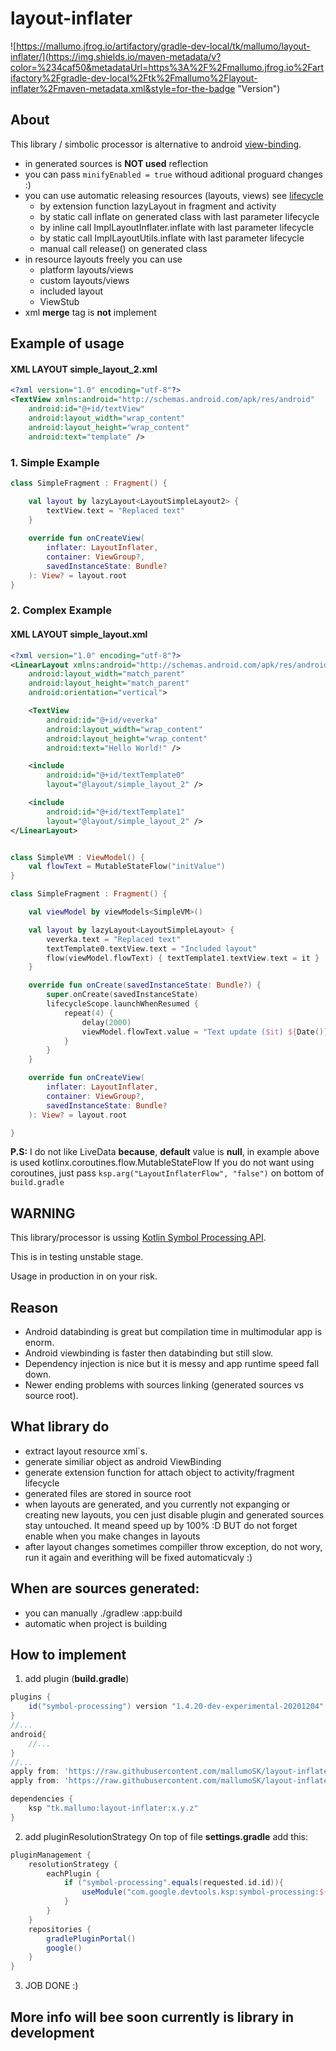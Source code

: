 # layout-inflater

![https://mallumo.jfrog.io/artifactory/gradle-dev-local/tk/mallumo/layout-inflater/](https://img.shields.io/maven-metadata/v?color=%234caf50&metadataUrl=https%3A%2F%2Fmallumo.jfrog.io%2Fartifactory%2Fgradle-dev-local%2Ftk%2Fmallumo%2Flayout-inflater%2Fmaven-metadata.xml&style=for-the-badge "Version")

## About
This library / simbolic processor is alternative to android [view-binding](https://developer.android.com/topic/libraries/view-binding).

* in generated sources is **NOT used** reflection
* you can pass ``minifyEnabled = true`` withoud aditional proguard changes :)
* you can use automatic releasing resources (layouts, views) see  [lifecycle](https://developer.android.com/jetpack/androidx/releases/lifecycle)
  * by extension function lazyLayout in fragment and activity
  * by static call inflate on generated class with last parameter lifecycle
  * by inline call ImplLayoutInflater.inflate with last parameter lifecycle
  * by static call ImplLayoutUtils.inflate with last parameter lifecycle
  * manual call release() on generated class
* in resource layouts freely you can use
  * platform layouts/views
  * custom layouts/views
  * included layout
  * ViewStub
* xml **merge** tag is **not** implement

## Example of usage

#### XML LAYOUT simple_layout_2.xml
```xml
<?xml version="1.0" encoding="utf-8"?>
<TextView xmlns:android="http://schemas.android.com/apk/res/android"
    android:id="@+id/textView"
    android:layout_width="wrap_content"
    android:layout_height="wrap_content"
    android:text="template" />
```

### 1. Simple Example
```kotlin
class SimpleFragment : Fragment() {

    val layout by lazyLayout<LayoutSimpleLayout2> {
        textView.text = "Replaced text"
    }
    
    override fun onCreateView(
        inflater: LayoutInflater,
        container: ViewGroup?,
        savedInstanceState: Bundle?
    ): View? = layout.root
}
```

### 2. Complex Example

#### XML LAYOUT simple_layout.xml
```xml
<?xml version="1.0" encoding="utf-8"?>
<LinearLayout xmlns:android="http://schemas.android.com/apk/res/android"
    android:layout_width="match_parent"
    android:layout_height="match_parent"
    android:orientation="vertical">

    <TextView
        android:id="@+id/veverka"
        android:layout_width="wrap_content"
        android:layout_height="wrap_content"
        android:text="Hello World!" />

    <include
        android:id="@+id/textTemplate0"
        layout="@layout/simple_layout_2" />

    <include
        android:id="@+id/textTemplate1"
        layout="@layout/simple_layout_2" />
</LinearLayout>
```

```kotlin

class SimpleVM : ViewModel() {
    val flowText = MutableStateFlow("initValue")
}

class SimpleFragment : Fragment() {

    val viewModel by viewModels<SimpleVM>()

    val layout by lazyLayout<LayoutSimpleLayout> {
        veverka.text = "Replaced text"
        textTemplate0.textView.text = "Included layout"
        flow(viewModel.flowText) { textTemplate1.textView.text = it }
    }

    override fun onCreate(savedInstanceState: Bundle?) {
        super.onCreate(savedInstanceState)
        lifecycleScope.launchWhenResumed {
            repeat(4) {
                delay(2000)
                viewModel.flowText.value = "Text update ($it) ${Date()}"
            }
        }
    }

    override fun onCreateView(
        inflater: LayoutInflater,
        container: ViewGroup?,
        savedInstanceState: Bundle?
    ): View? = layout.root

}

```

**P.S:** I do not like LiveData **because**, **default** value is **null**,
in example above is used kotlinx.coroutines.flow.MutableStateFlow
If you do not want using coroutines,
just pass ``ksp.arg("LayoutInflaterFlow", "false")`` on bottom of ``build.gradle``


## WARNING
This library/processor is ussing [Kotlin Symbol Processing API](https://github.com/google/ksp).

This is in testing unstable stage.

Usage in production in on your risk.

## Reason
* Android databinding is great but compilation time in multimodular app is enorm.
* Android viewbinding is faster then databinding but still slow.
* Dependency injection is nice but it is messy and app runtime speed fall down.
* Newer ending problems with sources linking (generated sources vs source root).

## What library do
* extract layout resource xml`s.
* generate similiar object as android ViewBinding
* generate extension function for attach object to activity/fragment lifecycle
* generated files are stored in source root
* when layouts are generated, and you currently not expanging or creating new layouts, you cen just disable plugin and generated sources stay untouched. It meand speed up by 100% :D BUT do not forget enable when you make changes in layouts
* after layout changes sometimes compiller throw exception, do not wory, run it again and everithing will be fixed automaticvaly :)

## When are sources generated:
* you can manually ./gradlew :app:build
* automatic when project is building


## How to implement

1. add plugin (**build.gradle**)
```groovy
plugins {
    id("symbol-processing") version "1.4.20-dev-experimental-20201204"
}
//...
android{
    //...
}
//...
apply from: 'https://raw.githubusercontent.com/mallumoSK/layout-inflater/main/ksp-config.gradle'
apply from: 'https://raw.githubusercontent.com/mallumoSK/layout-inflater/main/ksp-layout-inflater.gradle'

dependencies {
    ksp "tk.mallumo:layout-inflater:x.y.z"
}
```

2. add pluginResolutionStrategy On top of file **settings.gradle** add this:
```groovy
pluginManagement {
    resolutionStrategy {
        eachPlugin {
            if ("symbol-processing".equals(requested.id.id)){
                useModule("com.google.devtools.ksp:symbol-processing:${requested.version}")
            }
        }
    }
    repositories {
        gradlePluginPortal()
        google()
    }
}
```

3. JOB DONE :)

## More info will bee soon currently is library in development


